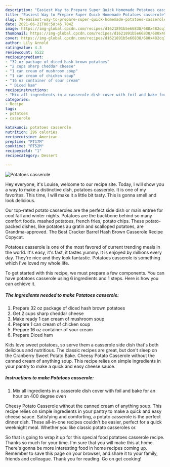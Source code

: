 ```yaml
---
description: "Easiest Way to Prepare Super Quick Homemade Potatoes casserole"
title: "Easiest Way to Prepare Super Quick Homemade Potatoes casserole"
slug: 79-easiest-way-to-prepare-super-quick-homemade-potatoes-casserole
date: 2021-06-21T00:58:45.704Z
image: https://img-global.cpcdn.com/recipes/d1621891b5e66838/680x482cq70/potatoes-casserole-recipe-main-photo.jpg
thumbnail: https://img-global.cpcdn.com/recipes/d1621891b5e66838/680x482cq70/potatoes-casserole-recipe-main-photo.jpg
cover: https://img-global.cpcdn.com/recipes/d1621891b5e66838/680x482cq70/potatoes-casserole-recipe-main-photo.jpg
author: Lily Arnold
ratingvalue: 4.3
reviewcount: 6522
recipeingredient:
- "32 oz package of diced hash brown potatoes"
- "2 cups sharp cheddar cheese"
- "1 can cream of mushroom soup"
- "1 can cream of chicken soup"
- "16 oz container of sour cream"
- " Diced ham"
recipeinstructions:
- "Mix all ingredients in a casserole dish cover with foil and bake for an hour on 400 degree oven"
categories:
- Recipe
tags:
- potatoes
- casserole

katakunci: potatoes casserole 
nutrition: 296 calories
recipecuisine: American
preptime: "PT17M"
cooktime: "PT52M"
recipeyield: "1"
recipecategory: Dessert

---
```



![Potatoes casserole](https://img-global.cpcdn.com/recipes/d1621891b5e66838/680x482cq70/potatoes-casserole-recipe-main-photo.jpg)

Hey everyone, it's Louise, welcome to our recipe site. Today, I will show you a way to make a distinctive dish, potatoes casserole. It is one of my favorites. This time, I will make it a little bit tasty. This is gonna smell and look delicious.

Our top-rated potato casseroles are the perfect side dish or main entree for cool fall and winter nights. Potatoes are the backbone behind so many comfort foods. mashed potatoes, french fries, potato chips. These potato-packed dishes, like potatoes au gratin and scalloped potatoes, are Grandma-approved. The Best Cracker Barrel Hash Brown Casserole Recipe Copycat.

Potatoes casserole is one of the most favored of current trending meals in the world. It's easy, it's fast, it tastes yummy. It is enjoyed by millions every day. They're nice and they look fantastic. Potatoes casserole is something which I've loved my whole life.


To get started with this recipe, we must prepare a few components. You can have potatoes casserole using 6 ingredients and 1 steps. Here is how you can achieve it.

<!--inarticleads1-->

##### The ingredients needed to make Potatoes casserole:

1. Prepare 32 oz package of diced hash brown potatoes
1. Get 2 cups sharp cheddar cheese
1. Make ready 1 can cream of mushroom soup
1. Prepare 1 can cream of chicken soup
1. Prepare 16 oz container of sour cream
1. Prepare  Diced ham


Kids love sweet potatoes, so serve them a casserole side dish that&#39;s both delicious and nutritious. The classic recipes are great, but don&#39;t sleep on the Cranberry Sweet Potato Bake. Cheesy Potato Casserole without the canned cream of anything soup. This recipe relies on simple ingredients in your pantry to make a quick and easy cheese sauce. 

<!--inarticleads2-->

##### Instructions to make Potatoes casserole:

1. Mix all ingredients in a casserole dish cover with foil and bake for an hour on 400 degree oven


Cheesy Potato Casserole without the canned cream of anything soup. This recipe relies on simple ingredients in your pantry to make a quick and easy cheese sauce. Satisfying and comforting, a potato casserole is the perfect dinner dish. These all-in-one recipes couldn&#39;t be easier, perfect for a quick weeknight meal. Whether you like classic potato casseroles or. 

So that is going to wrap it up for this special food potatoes casserole recipe. Thanks so much for your time. I'm sure that you will make this at home. There's gonna be more interesting food in home recipes coming up. Remember to save this page on your browser, and share it to your family, friends and colleague. Thank you for reading. Go on get cooking!
